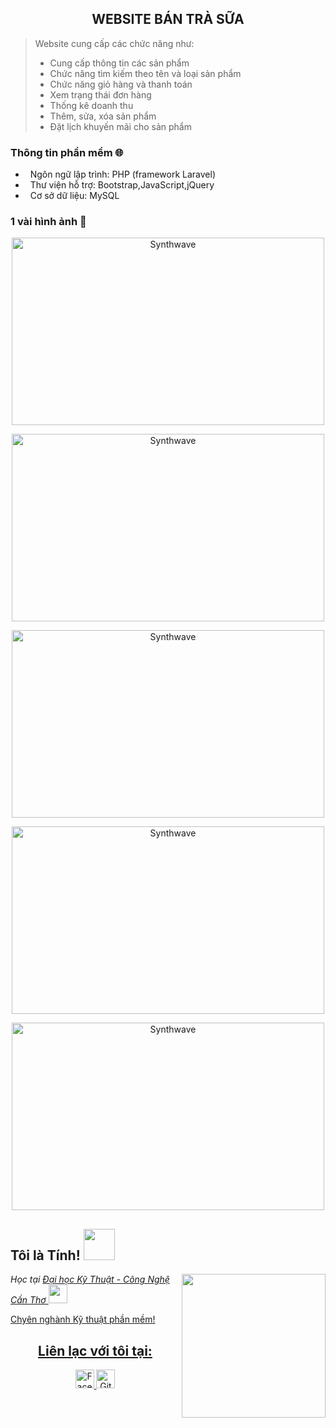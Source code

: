 <h2 align="center">WEBSITE BÁN TRÀ SỮA</h2>

> Website cung cấp các chức năng như:
> - Cung cấp thông tin các sản phẩm
> - Chức năng tìm kiếm theo tên và loại sản phẩm
> - Chức năng giỏ hàng và thanh toán
> - Xem trạng thái đơn hàng
> - Thống kê doanh thu 
> - Thêm, sửa, xóa sản phẩm
> - Đặt lịch khuyến mãi cho sản phẩm

### Thông tin phần mềm 🌐
- &nbsp; Ngôn ngữ lập trình: PHP (framework Laravel)
- &nbsp; Thư viện hỗ trợ: Bootstrap,JavaScript,jQuery
- &nbsp; Cơ sở dữ liệu: MySQL

### 1 vài hình ảnh 🌱

<p align="center"><img src="https://user-images.githubusercontent.com/66715394/122169417-90417000-cea7-11eb-98d0-f59840d641f5.png" alt="Synthwave" height="300" width="500"></p>
<p align="center"><img src="https://user-images.githubusercontent.com/48283189/119209595-abe86f00-bad1-11eb-8d94-a006ca2aac55.png" alt="Synthwave" height="300" width="500"></p>
<p align="center"><img src="https://user-images.githubusercontent.com/48283189/119209605-cf131e80-bad1-11eb-8623-e5d75c40153c.png" alt="Synthwave" height="300" width="500"></p>
<p align="center"><img src="https://user-images.githubusercontent.com/48283189/119209615-e3efb200-bad1-11eb-9028-b7992fc6da17.png" alt="Synthwave" height="300" width="500"></p>
<p align="center"><img src="https://user-images.githubusercontent.com/48283189/119209601-c3bff300-bad1-11eb-85f4-0560b8e8f152.png" alt="Synthwave" height="300" width="500"></p>

<h2>Tôi là Tính! <img src="https://i.pinimg.com/originals/37/32/ee/3732eedebb5492e7637e16c558d82275.gif" width="50"></h2>
<img align='right' src="https://media.giphy.com/media/ieyl9zmCjO4b4t6qoY/giphy.gif" width="230">
<p><em>Học tại <a href="https://ctuet.edu.vn">Đại học Kỹ Thuật - Công Nghệ Cần Thơ <img src="https://media.giphy.com/media/fYSnHlufseco8Fh93Z/giphy.gif" width="30"></br>
</em></p>
<p>Chyên nghành Kỹ thuật phần mềm!</p>
<h2 align="center">Liên lạc với tôi tại:</h2>
<p align="center">
  <a href="https://www.facebook.com/tinhnguyen1199/">
    <img src="https://cdn.icon-icons.com/icons2/2108/PNG/512/facebook_icon_130940.png" alt="Facebook Tính" height="30" width="30">
  </a>

  <a href="https://github.com/tinhnguyenvo">
    <img src="https://cdn3.iconfinder.com/data/icons/free-social-icons/67/github_circle_black-512.png" alt="Github Tính" height="30" width="30">
  </a>


</p>

